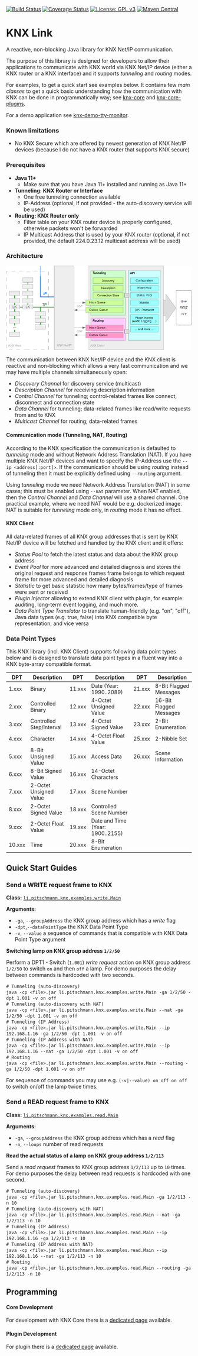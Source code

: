 [![Build Status](https://github.com/pitschr/knx-link/workflows/build/badge.svg?branch=master)](https://github.com/pitschr/knx-link/actions)
[![Coverage Status](https://coveralls.io/repos/github/pitschr/knx-link/badge.svg?branch=master)](https://coveralls.io/github/pitschr/knx-link?branch=master)
[![License: GPL v3](https://img.shields.io/badge/License-GPLv3-blue.svg)](https://www.gnu.org/licenses/gpl-3.0)
[![Maven Central](https://img.shields.io/maven-central/v/li.pitschmann/knx-core.svg?label=Maven%20Central)](https://search.maven.org/search?q=g:%22li.pitschmann%22)

# KNX Link

A reactive, non-blocking Java library for KNX Net/IP communication.

The purpose of this library is designed for developers to allow their applications 
to communicate with KNX world via KNX Net/IP device (either a KNX router or a KNX 
interface) and it supports _tunneling_ and _routing_ modes.
 
For examples, to get a quick start see examples below. It contains few _main classes_ 
to get a quick basic understanding how the communication with KNX can be done in 
programmatically way; see [knx-core](knx-core) and [knx-core-plugins](knx-core-plugins).

For a demo application see [knx-demo-tty-monitor](https://github.com/pitschr/knx-demo-tty-monitor).

### Known limitations

* No KNX Secure which are offered by newest generation of KNX Net/IP devices 
(because I do not have a KNX router that supports KNX secure)
 
### Prerequisites

* **Java 11+**
  * Make sure that you have Java 11+ installed and running as Java 11+
* **Tunneling: KNX Router or Interface**
  * One free tunneling connection available
  * IP-Address (optional, if not provided - the auto-discovery service will be used)
* **Routing: KNX Router only**
  * Filter table on your KNX router device is properly configured, otherwise packets won't 
  be forwarded
  * IP Multicast Address that is used by your KNX router (optional, if not provided, the 
  default 224.0.23.12 multicast address will be used)

### Architecture

![Architecture](./assets/readme_architecture.png)

The communication between KNX Net/IP device and the KNX client is reactive and non-blocking 
which allows a very fast communication and we may have multiple channels simultaneously open: 
* _Discovery Channel_ for discovery service (multicast)
* _Description Channel_ for receiving description information
* _Control Channel_ for tunneling; control-related frames like connect, disconnect and connection state
* _Data Channel_ for tunneling; data-related frames like read/write requests from and to KNX
* _Multicast Channel_ for routing; data-related frames

#### Communication mode (Tunneling, NAT, Routing)

According to the KNX specification the communication is defaulted to _tunneling_ mode and without 
Network Address Translation (NAT). If you have multiple KNX Net/IP devices and want to specify
the IP-Address use the `--ip <address[:port]>`. If the communication should be using _routing_ instead
of tunneling then it must be explicitly defined using `--routing` argument.

Using _tunneling_ mode we need Network Address Translation (NAT) in some cases; this must be 
enabled using `--nat` parameter. When NAT enabled, then the _Control Channel_ and _Data Channel_ 
will use a shared channel.  One practical example, where we need NAT would be e.g. dockerized image. 
NAT is suitable for _tunneling_ mode only, in _routing_ mode it has no
effect.

#### KNX Client

All data-related frames of all KNX group addresses that is sent by KNX Net/IP device will be 
fetched and handled by the KNX client and it offers:
* _Status Pool_ to fetch the latest status and data about the KNX group address
* _Event Pool_ for more advanced and detailed diagnosis and stores the original request and 
response frames 
frame belongs to which request frame for more advanced and detailed diagnosis
* _Statistic_ to get basic statistic how many bytes/frames/type of frames were sent or received
* _Plugin Injector_ allowing to extend KNX client with plugin, for example: auditing, long-term 
event logging, and much more.
* _Data Point Type Translator_ to translate human-friendly (e.g. "on", "off"), Java data types 
(e.g. true, false) into KNX compatible byte representation; and vice versa 

### Data Point Types

This KNX library (incl. KNX Client) supports following data point types below and is designed to 
translate data point types in a fluent way into a KNX byte-array compatible format.

| DPT    | Description              | DPT    | Description                      | DPT    | Description             |
| ------ | ------------------------ | ------ | -------------------------------- | ------ | ----------------------- |
| 1.xxx  | Binary                   | 11.xxx | Date (Year: 1990..2089)          | 21.xxx | 8-Bit Flagged Messages  |        
| 2.xxx  | Controlled Binary        | 12.xxx | 4-Octet Unsigned Value           | 22.xxx | 16-Bit Flagged Messages |
| 3.xxx  | Controlled Step/Interval | 13.xxx | 4-Octet Signed Value             | 23.xxx | 2-Bit Enumeration       |
| 4.xxx  | Character                | 14.xxx | 4-Octet Float Value              | 25.xxx | 2-Nibble Set            |
| 5.xxx  | 8-Bit Unsigned Value     | 15.xxx | Access Data                      | 26.xxx | Scene Information       |
| 6.xxx  | 8-Bit Signed Value       | 16.xxx | 14-Octet Characters              |
| 7.xxx  | 2-Octet Unsigned Value   | 17.xxx | Scene Number                     |
| 8.xxx  | 2-Octet Signed Value     | 18.xxx | Controlled Scene Number          |
| 9.xxx  | 2-Octet Float Value      | 19.xxx | Date and Time (Year: 1900..2155) |
| 10.xxx | Time                     | 20.xxx | 8-Bit Enumeration                |

## Quick Start Guides

### Send a WRITE request frame to KNX

**Class:** [``li.pitschmann.knx.examples.write.Main``](knx-examples/src/main/java/li/pitschmann/knx/examples/write/Main.java)

**Arguments:**
* `-ga`, `--groupAddress` the KNX group address which has a _write_ flag
* `-dpt`,`--dataPointType` the KNX Data Point Type
* `-v`, `--value` a sequence of commands that is compatible with KNX Data Point Type argument

**Switching lamp on KNX group address `1/2/50`**

Perform a DPT1 - Switch (`1.001`) _write request_ action on KNX group address `1/2/50` to switch 
`on` and then `off` a lamp. For demo purposes the delay between commands is hardcoded with two seconds.

```shell
# Tunneling (auto-discovery)
java -cp <file>.jar li.pitschmann.knx.examples.write.Main -ga 1/2/50 -dpt 1.001 -v on off
# Tunneling (auto-discovery with NAT)
java -cp <file>.jar li.pitschmann.knx.examples.write.Main --nat -ga 1/2/50 -dpt 1.001 -v on off
# Tunneling (IP Address)
java -cp <file>.jar li.pitschmann.knx.examples.write.Main --ip 192.168.1.16 -ga 1/2/50 -dpt 1.001 -v on off
# Tunneling (IP Address with NAT)
java -cp <file>.jar li.pitschmann.knx.examples.write.Main --ip 192.168.1.16 --nat -ga 1/2/50 -dpt 1.001 -v on off
# Routing
java -cp <file>.jar li.pitschmann.knx.examples.write.Main --routing -ga 1/2/50 -dpt 1.001 -v on off
```

For sequence of commands you may use e.g. `(-v|--value) on off on off` to switch on/off the lamp twice
times. 
 
### Send a READ request frame to KNX

**Class:** [`li.pitschmann.knx.examples.read.Main`](knx-examples/src/main/java/li/pitschmann/knx/examples/read/Main.java)

**Arguments:**
* `-ga`, `--groupAddress` the KNX group address which has a _read_ flag
* `-n`, `--loops` number of read requests

**Read the actual status of a lamp on KNX group address `1/2/113`**

Send a _read request_ frames to KNX group address `1/2/113` up to `10` times. For demo purposes the delay 
between read requests is hardcoded with one second.

```shell
# Tunneling (auto-discovery)
java -cp <file>.jar li.pitschmann.knx.examples.read.Main -ga 1/2/113 -n 10
# Tunneling (auto-discovery with NAT)
java -cp <file>.jar li.pitschmann.knx.examples.read.Main --nat -ga 1/2/113 -n 10
# Tunneling (IP Address)
java -cp <file>.jar li.pitschmann.knx.examples.read.Main --ip 192.168.1.16 -ga 1/2/113 -n 10
# Tunneling (IP Address with NAT)
java -cp <file>.jar li.pitschmann.knx.examples.read.Main --ip 192.168.1.16 --nat -ga 1/2/113 -n 10
# Routing
java -cp <file>.jar li.pitschmann.knx.examples.read.Main --routing -ga 1/2/113 -n 10
```

## Programming

#### Core Development

For development with KNX Core there is a [dedicated page](knx-core) available.

#### Plugin Development

For plugin there is a [dedicated page](knx-core-plugins) available.
